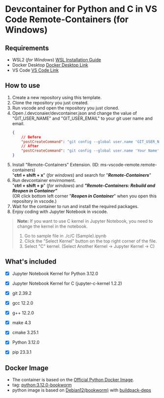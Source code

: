 # Devcontainer for Python and C in VS Code Remote-Containers (for Windows)

## **Requirements**

- WSL2 (*for Windows*)  [WSL Installation Guide](https://docs.microsoft.com/ko-kr/windows/wsl/install-win10)
- Docker Desktop    [Docker Desktop Link](https://docs.docker.com/desktop/#download-and-install)
- VS Code   [VS Code Link](https://code.visualstudio.com/)


## **How to use**

1. Create a new repository using this template.
2. Clone the repository you just created.
3. Run vscode and open the repository you just cloned.
4. Open /.devconaier/devcontainer.json and change the value of "GIT_USER_NAME" and "GIT_USER_EMAIL" to your git user name and email.
    ```json
    {
        // Before
        "postCreateCommand": "git config --global user.name 'GIT_USER_NAME' && git config --global user.email 'GIT_USER_EMAIL'",
        // After
        "postCreateCommand": "git config --global user.name 'Your Name' && git config --global user.email 'Your Email'",
    }
    ```
5. Install "Remote-Containers" Extension. (ID: ms-vscode-remote.remote-containers)      
    "**ctrl + shift + x**" (*for windows*) and search for "***Remote-Containers***"
6. Run devcontainer envirnoment.        
    "**ctrl + shift + p**" (*for windows*) and ***"Remote-Containers: Rebuild and Reopen in Container"***          
    (OR click bottom left corner "***Reopen in Container***" when you open this repository in vscode.)
7. Wait for the container to run and install the required packages.
8. Enjoy coding with Jupyter Notebook in vscode.

> **Note:** If you want to use C kernel in Jupyter Notebook, you need to change the kernel in the notebook.
>   1) Go to sample file in ./c/C (Sample).ipynb
>   2) Click the "Select Kernel" button on the top right corner of the file.
>   3) Select "C" kernel. (Select Another Kernel -> Jupyter Kernel -> C)


## **What's included**

- [x] Jupyter Notebook Kernel for Python 3.12.0
- [x] Jupyter Notebook Kernel for C (jupyter-c-kernel   1.2.2)
- [x] git 2.39.2
- [x] gcc 12.2.0
- [x] g++ 12.2.0
- [x] make 4.3
- [x] cmake 3.25.1
- [x] Python 3.12.0
- [x] pip 23.3.1


## **Docker Image**

- The container is based on the [Official Python Docker Image](https://hub.docker.com/_/python).
- tag: [python:3.12.0-bookworm](https://github.com/docker-library/python/blob/750aa9f30cd280f7fc79231708a387bb26e5a10f/3.12/bookworm/Dockerfile)
-  python image is based on [Debian12(bookworm)](https://www.debian.org/) with [buildpack-deps](https://hub.docker.com/_/buildpack-deps)





